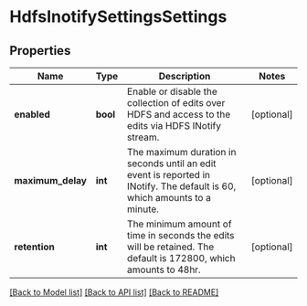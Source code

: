 # HdfsInotifySettingsSettings

## Properties
Name | Type | Description | Notes
------------ | ------------- | ------------- | -------------
**enabled** | **bool** | Enable or disable the collection of edits over HDFS and access to the edits via HDFS INotify stream. | [optional] 
**maximum_delay** | **int** | The maximum duration in seconds until an edit event is reported in INotify. The default is 60, which amounts to a minute. | [optional] 
**retention** | **int** | The minimum amount of time in seconds the edits will be retained. The default is 172800, which amounts to 48hr. | [optional] 

[[Back to Model list]](../README.md#documentation-for-models) [[Back to API list]](../README.md#documentation-for-api-endpoints) [[Back to README]](../README.md)


